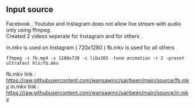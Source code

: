 ## Input source

Facebook , Youtube and Instagram does not allow live stream with audio only using ffmpeg. \
Created 2 videos seperate for Instagram and for others .

in.mkv is used on Instagram ( 720x1280 )
fb.mkv is used for all others
```
ffmpeg -i fb.mp4 -s 1280x720 -c libx265 -tune animation -r 2 -preset ultrafast hls/fb.mkv
```

fb.mkv link : https://raw.githubusercontent.com/wansawinc/sairbeen/main/source/fb.mkv
in.mkv link : https://raw.githubusercontent.com/wansawinc/sairbeen/main/source/in.mkv

